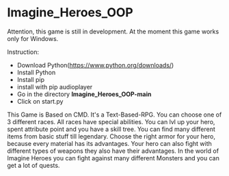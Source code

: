 # Imagine_Heroes_OOP
 
 Attention, this game is still in development.
 At the moment this game works only for Windows.
 

Instruction:
- Download Python(https://www.python.org/downloads/)
- Install Python
- Install pip
- install with pip audioplayer
- Go in the directory **Imagine_Heroes_OOP-main**
- Click on start.py
 

This Game is Based on CMD. It's a Text-Based-RPG.
You can choose one of 3 different races. All races have special abilities.
You can lvl up your hero, spent attribute point and you have a skill tree.
You can find many different items from basic stuff till legendary. 
Choose the right armor for your hero, because every material has its advantages. 
Your hero can also fight with different types of weapons they also have their advantages.
In the world of Imagine Heroes you can fight against many different Monsters and you can get a lot of quests.
